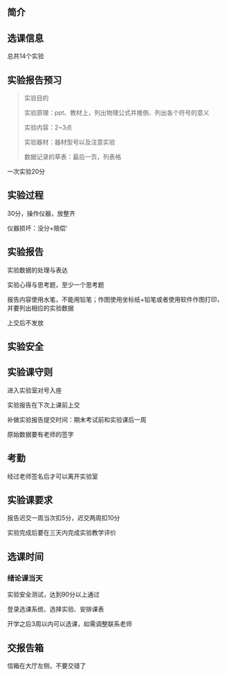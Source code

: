 ## 简介

## 选课信息

总共14个实验

## 实验报告预习

> 实验目的
>
> 实验原理：ppt、教材上，列出物理公式并推倒、列出各个符号的意义
>
> 实验内容：2~3点
>
> 实验器材：器材型号以及注意实验
>
> 数据记录的草表：最后一页，列表格

一次实验20分

## 实验过程

30分，操作仪器，放整齐

仪器损坏：没分+赔偿‘

## 实验报告

实验数据的处理与表达

实验心得与思考题，至少一个思考题

报告内容使用水笔，不能用铅笔；作图使用坐标纸+铅笔或者使用软件作图打印，并要列出相应的实验数据

上交后不发放

## 实验安全

## 实验课守则

进入实验室对号入座

实验报告在下次上课前上交

补做实验报告提交时间：期末考试前和实验课后一周

原始数据要有老师的签字

## 考勤

经过老师签名后才可以离开实验室

## 实验课要求

报告迟交一周当次扣5分，迟交两周扣10分

实验完成后要在三天内完成实验教学评价

## 选课时间

### 绪论课当天

实验安全测试，达到90分以上通过

登录选课系统、选择实验、安排课表

开学之后3周以内可以选课，如需调整联系老师

## 交报告箱

信箱在大厅左侧，不要交错了











